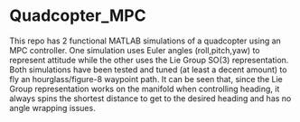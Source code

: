 # Quadcopter_MPC
This repo has 2 functional MATLAB simulations of a quadcopter using an MPC controller. One simulation uses Euler angles (roll,pitch,yaw) to represent attitude while the other uses the Lie Group SO(3) representation. Both simulations have been tested and tuned (at least a decent amount) to fly an hourglass/figure-8 waypoint path. It can be seen that, since the Lie Group representation works on the manifold when controlling heading, it always spins the shortest distance to get to the desired heading and has no angle wrapping issues.
